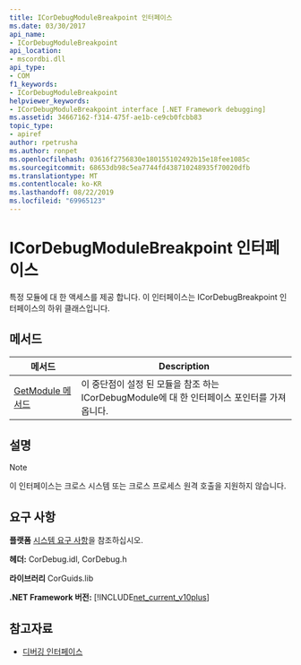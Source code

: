 ```yaml
---
title: ICorDebugModuleBreakpoint 인터페이스
ms.date: 03/30/2017
api_name:
- ICorDebugModuleBreakpoint
api_location:
- mscordbi.dll
api_type:
- COM
f1_keywords:
- ICorDebugModuleBreakpoint
helpviewer_keywords:
- ICorDebugModuleBreakpoint interface [.NET Framework debugging]
ms.assetid: 34667162-f314-475f-ae1b-ce9cb0fcbb83
topic_type:
- apiref
author: rpetrusha
ms.author: ronpet
ms.openlocfilehash: 03616f2756830e180155102492b15e18fee1085c
ms.sourcegitcommit: 68653db98c5ea7744fd438710248935f70020dfb
ms.translationtype: MT
ms.contentlocale: ko-KR
ms.lasthandoff: 08/22/2019
ms.locfileid: "69965123"
---
```

# <a name="icordebugmodulebreakpoint-interface"></a>ICorDebugModuleBreakpoint 인터페이스

특정 모듈에 대 한 액세스를 제공 합니다. 이 인터페이스는 ICorDebugBreakpoint 인터페이스의 하위 클래스입니다.  
  
## <a name="methods"></a>메서드  
  
|메서드|Description|  
|------------|-----------------|  
|[GetModule 메서드](../../../../docs/framework/unmanaged-api/debugging/icordebugmodulebreakpoint-getmodule-method.md)|이 중단점이 설정 된 모듈을 참조 하는 ICorDebugModule에 대 한 인터페이스 포인터를 가져옵니다.|  
  
## <a name="remarks"></a>설명  
  
> [!NOTE]
> 이 인터페이스는 크로스 시스템 또는 크로스 프로세스 원격 호출을 지원하지 않습니다.  
  
## <a name="requirements"></a>요구 사항  
 **플랫폼** [시스템 요구 사항](../../../../docs/framework/get-started/system-requirements.md)을 참조하십시오.  
  
 **헤더:** CorDebug.idl, CorDebug.h  
  
 **라이브러리** CorGuids.lib  
  
 **.NET Framework 버전:** [!INCLUDE[net_current_v10plus](../../../../includes/net-current-v10plus-md.md)]  
  
## <a name="see-also"></a>참고자료

- [디버깅 인터페이스](../../../../docs/framework/unmanaged-api/debugging/debugging-interfaces.md)
